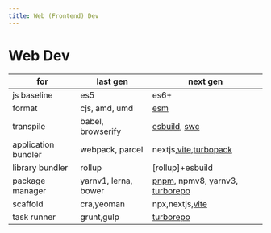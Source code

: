 ```yaml
---
title: Web (Frontend) Dev
---
```


# Web Dev

| for                 | last gen             | next gen                           |
| ------------------- | -------------------- | ---------------------------------- |
| js baseline         | es5                  | es6+                               |
| format              | cjs, amd, umd        | [esm]                              |
| transpile           | babel, browserify    | [esbuild], [swc]                   |
| application bundler | webpack, parcel      | nextjs,[vite],[turbopack]          |
| library bundler     | rollup               | [rollup]+esbuild                   |
| package manager     | yarnv1, lerna, bower | [pnpm], npmv8, yarnv3, [turborepo] |
| scaffold            | cra,yeoman           | npx,nextjs,[vite]                  |
| task runner         | grunt,gulp           | [turborepo]                        |

[esm]: ../spec/esm.md
[esbuild]: ./bundle/esbuild.md
[swc]: ./bundle/swc.md
[turbopack]: ./turborepo.md
[turborepo]: ./turborepo.md
[pnpm]: ./pnpm.md
[vite]: ./vite.md
[rolluo]: ./bundle/rollup.md
